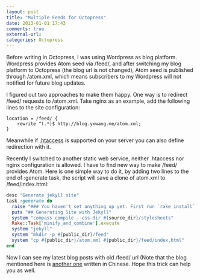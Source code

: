 ```yaml
---
layout: post
title: "Multiple Feeds for Octopress"
date: 2013-01-01 17:43
comments: true
external-url: 
categories: Octopress
---
```


Before writing in Octopress, I was using Wordpress as blog platform. Wordpress provides Atom seed via /feed/, and after switching my blog platform to Octopress (the blog url is not changed), Atom seed is published through /atom.xml, which means subscribers to my Wordpress will not notified for future blog updates.

I figured out two approaches to make them happy. One way is to redirect /feed/ requests to /atom.xml. Take nginx as an example, add the following lines to the site configuration:

```
location = /feed/ {
    rewrite ^(.*)$ http://blog.yxwang.me/atom.xml;
}
```

Meanwhile if [.htaccess](http://httpd.apache.org/docs/2.2/howto/htaccess.html) is supported on your server you can also define redirection with it.

Recently I switched to another static web service, neither .htaccess nor nginx configuration is allowed. I have to find new way to make /feed/ provides Atom. Here is one simple way to do it, by adding two lines to the end of :generate task, the script will save a clone of atom.xml to /feed/index.html:

``` ruby
desc "Generate jekyll site"
task :generate do
  raise "### You haven't set anything up yet. First run `rake install` to set up an Octopress theme." unless File.directory?(source_dir)
  puts "## Generating Site with Jekyll"
  system "compass compile --css-dir #{source_dir}/stylesheets"
  Rake::Task['minify_and_combine'].execute
  system "jekyll"
  system "mkdir -p #{public_dir}/feed"
  system "cp #{public_dir}/atom.xml #{public_dir}/feed/index.html"
end
```

Now I can see my latest blog posts with old /feed/ url (Note that the blog mentioned here is [another one](http://blog.yxwang.me/) written in Chinese. Hope this trick can help you as well.
